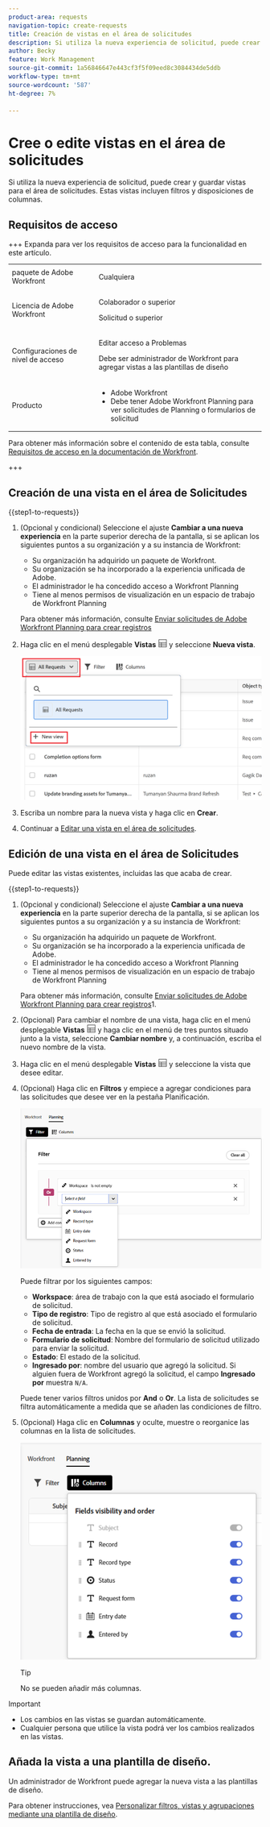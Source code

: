 ```yaml
---
product-area: requests
navigation-topic: create-requests
title: Creación de vistas en el área de solicitudes
description: Si utiliza la nueva experiencia de solicitud, puede crear y guardar vistas para el área de solicitudes.
author: Becky
feature: Work Management
source-git-commit: 1a56846647e443cf3f5f09eed8c3084434de5ddb
workflow-type: tm+mt
source-wordcount: '587'
ht-degree: 7%

---
```


# Cree o edite vistas en el área de solicitudes


Si utiliza la nueva experiencia de solicitud, puede crear y guardar vistas para el área de solicitudes. Estas vistas incluyen filtros y disposiciones de columnas.

## Requisitos de acceso

+++ Expanda para ver los requisitos de acceso para la funcionalidad en este artículo.


<table style="table-layout:auto"> 
 <col> 
 <col> 
 <tbody> 
 <tbody> 
  <tr> 
   <td role="rowheader">paquete de Adobe Workfront</td> 
   <td> <p>Cualquiera </p> </td> 
  </tr> 
  <tr> 
   <td role="rowheader">Licencia de Adobe Workfront</td> 
   <td> <p>Colaborador o superior</p>
   <p>Solicitud o superior</p>
    </td> 
  </tr> 
  <tr> 
   <td role="rowheader">Configuraciones de nivel de acceso</td> 
   <td> <p>Editar acceso a Problemas</p>  <p>Debe ser administrador de Workfront para agregar vistas a las plantillas de diseño</td> 
  </tr> 
  <tr> 
   <td role="rowheader"> Producto</td> 
   <td> <ul><li>Adobe Workfront</li><li>Debe tener Adobe Workfront Planning para ver solicitudes de Planning o formularios de solicitud</td> 
  </tr> 
 </tbody> 
</table>

Para obtener más información sobre el contenido de esta tabla, consulte [Requisitos de acceso en la documentación de Workfront](/help/quicksilver/administration-and-setup/add-users/access-levels-and-object-permissions/access-level-requirements-in-documentation.md).

+++

## Creación de una vista en el área de Solicitudes

{{step1-to-requests}}

1. (Opcional y condicional) Seleccione el ajuste **Cambiar a una nueva experiencia** en la parte superior derecha de la pantalla, si se aplican los siguientes puntos a su organización y a su instancia de Workfront:

   * Su organización ha adquirido un paquete de Workfront.
   * Su organización se ha incorporado a la experiencia unificada de Adobe.
   * El administrador le ha concedido acceso a Workfront Planning
   * Tiene al menos permisos de visualización en un espacio de trabajo de Workfront Planning

   Para obtener más información, consulte [Enviar solicitudes de Adobe Workfront Planning para crear registros](/help/quicksilver/planning/requests/submit-requests.md)

1. Haga clic en el menú desplegable **Vistas** ![Menú desplegable de vistas](assets/view-icon-requests.png) y seleccione **Nueva vista**.

   ![Nueva vista](assets/create-new-view.png)

1. Escriba un nombre para la nueva vista y haga clic en **Crear**.
1. Continuar a [Editar una vista en el área de solicitudes](#edit-a-view-in-the-requests-area).

## Edición de una vista en el área de Solicitudes

Puede editar las vistas existentes, incluidas las que acaba de crear.

{{step1-to-requests}}

1. (Opcional y condicional) Seleccione el ajuste **Cambiar a una nueva experiencia** en la parte superior derecha de la pantalla, si se aplican los siguientes puntos a su organización y a su instancia de Workfront:

   * Su organización ha adquirido un paquete de Workfront.
   * Su organización se ha incorporado a la experiencia unificada de Adobe.
   * El administrador le ha concedido acceso a Workfront Planning
   * Tiene al menos permisos de visualización en un espacio de trabajo de Workfront Planning

   Para obtener más información, consulte [Enviar solicitudes de Adobe Workfront Planning para crear registros](/help/quicksilver/planning/requests/submit-requests.md)1.

1. (Opcional) Para cambiar el nombre de una vista, haga clic en el menú desplegable **Vistas** ![Menú desplegable de vistas](assets/view-icon-requests.png) y haga clic en el menú de tres puntos situado junto a la vista, seleccione **Cambiar nombre** y, a continuación, escriba el nuevo nombre de la vista.
1. Haga clic en el menú desplegable **Vistas** ![Menú desplegable de vistas](assets/view-icon-requests.png) y seleccione la vista que desee editar.
1. (Opcional) Haga clic en **Filtros** y empiece a agregar condiciones para las solicitudes que desee ver en la pestaña Planificación.

   ![Edición de filtros en la ficha de solicitudes de Planning](assets/filters-editing-box-in-requests-planning-tab.png)

   Puede filtrar por los siguientes campos:

   * **Workspace**: área de trabajo con la que está asociado el formulario de solicitud.
   * **Tipo de registro**: Tipo de registro al que está asociado el formulario de solicitud.
   * **Fecha de entrada**: La fecha en la que se envió la solicitud.
   * **Formulario de solicitud**: Nombre del formulario de solicitud utilizado para enviar la solicitud.
   * **Estado**: El estado de la solicitud.
   * **Ingresado por**: nombre del usuario que agregó la solicitud. Si alguien fuera de Workfront agregó la solicitud, el campo **Ingresado por** muestra `N/A`.

   Puede tener varios filtros unidos por **And** o **Or**.
La lista de solicitudes se filtra automáticamente a medida que se añaden las condiciones de filtro.

1. (Opcional) Haga clic en **Columnas** y oculte, muestre o reorganice las columnas en la lista de solicitudes.

   ![Cuadro de columnas](assets/columns-editing-box-in-requests-planning-tab.png)

   >[!TIP]
   >
   >No se pueden añadir más columnas.

>[!IMPORTANT]
>
> * Los cambios en las vistas se guardan automáticamente.
> * Cualquier persona que utilice la vista podrá ver los cambios realizados en las vistas.

## Añada la vista a una plantilla de diseño.

Un administrador de Workfront puede agregar la nueva vista a las plantillas de diseño.

Para obtener instrucciones, vea [Personalizar filtros, vistas y agrupaciones mediante una plantilla de diseño](/help/quicksilver/administration-and-setup/customize-workfront/use-layout-templates/customize-fvg-list-controls-layout-template.md).
